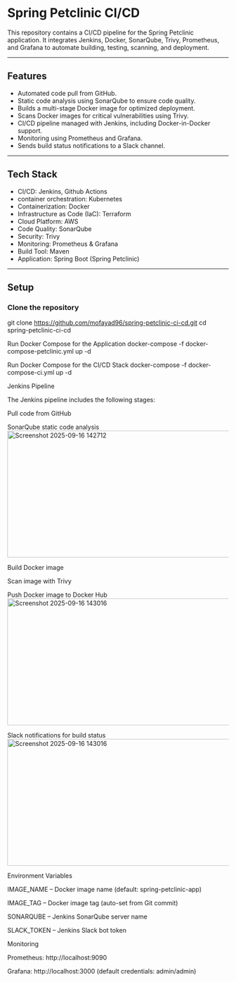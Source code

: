 # Spring Petclinic CI/CD

This repository contains a CI/CD pipeline for the Spring Petclinic application. It integrates Jenkins, Docker, SonarQube, Trivy, Prometheus, and Grafana to automate building, testing, scanning, and deployment.

---

## Features

- Automated code pull from GitHub.
- Static code analysis using SonarQube to ensure code quality.
- Builds a multi-stage Docker image for optimized deployment.
- Scans Docker images for critical vulnerabilities using Trivy.
- CI/CD pipeline managed with Jenkins, including Docker-in-Docker support.
- Monitoring using Prometheus and Grafana.
- Sends build status notifications to a Slack channel.

---

## Tech Stack

- CI/CD: Jenkins, Github Actions
- container orchestration: Kubernetes
- Containerization: Docker
- Infrastructure as Code (IaC): Terraform
- Cloud Platform: AWS
- Code Quality: SonarQube
- Security: Trivy
- Monitoring: Prometheus & Grafana
- Build Tool: Maven
- Application: Spring Boot (Spring Petclinic)

---

## Setup

### Clone the repository

git clone https://github.com/mofayad96/spring-petclinic-ci-cd.git
cd spring-petclinic-ci-cd

Run Docker Compose for the Application
docker-compose -f docker-compose-petclinic.yml up -d

Run Docker Compose for the CI/CD Stack
docker-compose -f docker-compose-ci.yml up -d

Jenkins Pipeline

The Jenkins pipeline includes the following stages:

Pull code from GitHub

SonarQube static code analysis
<img width="1366" height="288" alt="Screenshot 2025-09-16 142712" src="https://github.com/user-attachments/assets/895af451-3adf-414e-b00b-2ec5f4061ff3" />


Build Docker image

Scan image with Trivy

Push Docker image to Docker Hub
<img width="1375" height="288" alt="Screenshot 2025-09-16 143016" src="https://github.com/user-attachments/assets/f8e9b0ff-d466-49a0-bdec-ed111e8238ff" />


Slack notifications for build status
<img width="1375" height="288" alt="Screenshot 2025-09-16 143016" src="https://github.com/user-attachments/assets/0013c3b7-cc9b-4c52-b633-d5ce4931b9fb" />


Environment Variables

IMAGE_NAME – Docker image name (default: spring-petclinic-app)

IMAGE_TAG – Docker image tag (auto-set from Git commit)

SONARQUBE – Jenkins SonarQube server name

SLACK_TOKEN – Jenkins Slack bot token

Monitoring

Prometheus: http://localhost:9090

Grafana: http://localhost:3000
 (default credentials: admin/admin)
